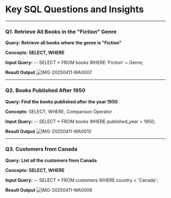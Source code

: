 # Key SQL Questions and Insights

---

### Q1. Retrieve All Books in the "Fiction" Genre

**Query: Retrieve all books where the genre is "Fiction"**

**Concepts: SELECT, WHERE**

**Input Query:**
-- SELECT * FROM books WHERE 'Fiction' = Genre;

**Result Output**
![IMG-20250411-WA0007](https://github.com/user-attachments/assets/b2b90043-dd91-45c1-a529-694a6399a4f3)

---

### **Q2. Books Published After 1950**
 **Query: Find the books published after the year 1950**

 **Concepts**: SELECT, WHERE, Comparison Operator

**Input Query:**
-- SELECT * FROM books WHERE published_year > 1950;

**Result Output** 
![IMG-20250411-WA0010](https://github.com/user-attachments/assets/dfc272da-9cde-4eab-be3c-48d8510d91ed)

---
### **Q3. Customers from Canada**
 **Query: List all the customers from Canada**
 
 **Concepts: SELECT, WHERE**

 **Input Query:**
 -- SELECT * FROM customers WHERE country = 'Canada';

 **Result Output**
 ![IMG-20250411-WA0006](https://github.com/user-attachments/assets/635ff4dd-bc80-41f5-b55e-d2e5b8b56861)






